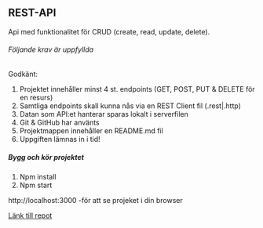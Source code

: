 ## REST-API 
Api med funktionalitet för CRUD (create, read, update, delete). 

###### Följande krav är uppfyllda
Godkänt:
1) Projektet innehåller minst 4 st. endpoints (GET, POST, PUT & DELETE för en resurs)
2) Samtliga endpoints skall kunna nås via en REST Client fil (.rest|.http)
3) Datan som API:et hanterar sparas lokalt i serverfilen
4) Git & GitHub har använts
5) Projektmappen innehåller en README.md fil
6) Uppgiften lämnas in i tid!

##### Bygg och kör projektet  
1) Npm install 
2) Npm start 

http://localhost:3000 -för att se projeket i din browser 

[Länk till repot](https://github.com/msmalinosterberg/rest-api)
